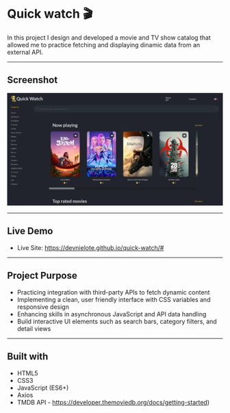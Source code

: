 # Quick watch 🎬
In this project I design and developed a movie and TV show catalog that allowed me to practice fetching and displaying dinamic data from an external API.

---

## Screenshot

![](src/images/quick-desktop.png)

---

## Live Demo

- Live Site: https://devnielote.github.io/quick-watch/#

---

## Project Purpose

- Practicing integration with third-party APIs to fetch dynamic content
- Implementing a clean, user friendly interface with CSS variables and responsive design
- Enhancing skills in asynchronous JavaScript and API data handling
- Build interactive UI elements such as search bars, category filters, and detail views

---

## Built with

- HTML5
- CSS3
- JavaScript (ES6+)
- Axios
- TMDB API - https://developer.themoviedb.org/docs/getting-started)
